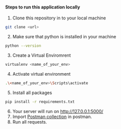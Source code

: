 #### Steps to run this application locally
1. Clone this repository in to your local machine
```bash
git clone <url>
```
2. Make sure that python is installed in your machine
```bash
python --version
```
3. Create a Virtual Enviromrent
```bash
virtualenv <name_of_your_env>
```
4. Activate virtual environment 
```bash 
.\<name_of_your_env>\Scripts\activate
```
5. Install all packages 
```bash 
pip install -r requirements.txt
```
6. Your server will run on http://127.0.0.1:5000/
7. Import [Postman collection](CoRider.postman_collection.json) in postman.
8. Run all requests.

